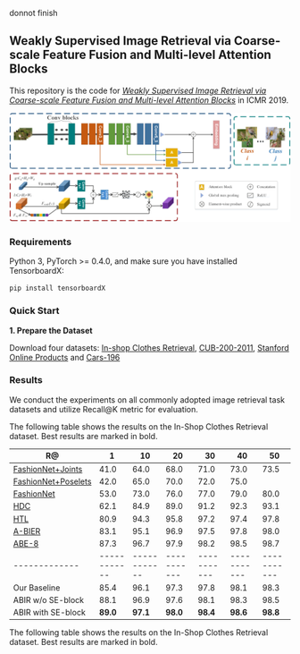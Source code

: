 donnot finish
## Weakly Supervised Image Retrieval via Coarse-scale Feature Fusion and Multi-level Attention Blocks

This repository is the code for [*Weakly Supervised Image Retrieval via Coarse-scale Feature Fusion and Multi-level Attention Blocks*](http://delivery.acm.org/10.1145/3330000/3325017/p48-nie.pdf?ip=202.120.235.148&id=3325017&acc=ACTIVE%20SERVICE&key=BF85BBA5741FDC6E%2E88014DC677A1F2C3%2E4D4702B0C3E38B35%2E4D4702B0C3E38B35&__acm__=1568898900_445f14daa72cc4ac91920063cece9a18) in ICMR 2019.

![network](https://github.com/SHIsue/ABIR/blob/master/images/network.png)

### Requirements

Python 3, PyTorch >= 0.4.0, and make sure you have installed TensorboardX:

```
pip install tensorboardX
```

### Quick Start

__1\. Prepare the Dataset__

Download four datasets: [In-shop Clothes Retrieval](http://mmlab.ie.cuhk.edu.hk/projects/DeepFashion/InShopRetrieval.html), [CUB-200-2011](http://www.vision.caltech.edu/visipedia/CUB-200-2011.html), [Stanford Online Products](https://github.com/rksltnl/Deep-Metric-Learning-CVPR16) and [Cars-196](http://ai.stanford.edu/~jkrause/cars/car_dataset.html) 


### Results

We conduct the experiments on all commonly adopted image retrieval task datasets and utilize Recall@K metric for evaluation. 

The following table shows the results on the In-Shop Clothes Retrieval dataset. Best results are marked in bold.

|R@           | 1          | 10         | 20        | 30        | 40        | 50        |
|-------------|------------|------------|-----------|-----------|-----------|-----------|
| [FashionNet+Joints](https://ieeexplore.ieee.org/stamp/stamp.jsp?tp=&arnumber=7780493)  | 41.0     | 64.0     | 68.0   | 71.0   | 73.0      | 73.5      |
| [FashionNet+Poselets](https://ieeexplore.ieee.org/stamp/stamp.jsp?tp=&arnumber=7780493)         | 42.0     | 65.0     | 70.0   | 72.0   | 75.0      |
| [FashionNet](https://ieeexplore.ieee.org/stamp/stamp.jsp?tp=&arnumber=7780493)        | 53.0     | 73.0     | 76.0   | 77.0   | 79.0      | 80.0      |
| [HDC](https://ieeexplore.ieee.org/stamp/stamp.jsp?tp=&arnumber=8237356) | 62.1     | 84.9     | 89.0   | 91.2   | 92.3      | 93.1      |
| [HTL](https://arxiv.org/pdf/1810.06951.pdf)        | 80.9 | 94.3 | 95.8   | 97.2   | 97.4      | 97.8  | 
| [A-BIER](https://arxiv.org/pdf/1810.06951.pdf)        | 83.1 | 95.1 | 96.9   | 97.5   | 97.8      | 98.0  | 
| [ABE-8](https://arxiv.org/pdf/1810.06951.pdf)        | 87.3 | 96.7 | 97.9   | 98.2   | 98.5      | 98.7  | 
|-------------|------------|------------|-----------|-----------|-----------|-----------|
| Our Baseline        | 85.4 | 96.1 | 97.3   | 97.8   | 98.1      | 98.3  | 
| ABIR w/o SE-block        | 88.1 | 96.9 | 97.6   | 98.1   | 98.3      | 98.5  | 
| ABIR with SE-block        | **89.0** | **97.1** | **98.0**   | **98.4**   | **98.6**      | **98.8**  | 

The following table shows the results on the In-Shop Clothes Retrieval dataset. Best results are marked in bold.

